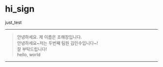 # hi_sign
just_test


---
> 안녕하세요. 제 이름은 조해창입니다.   
> 안녕하세요~저는 두번째 팀원 김인수입니다~!   
> 잘 부탁드립니다!   
> hello, world   
---
